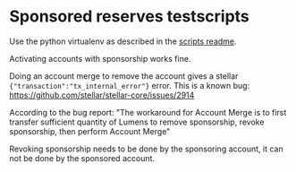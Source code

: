# Sponsored reserves testscripts

Use the python virtualenv as described in the [scripts readme](../../scripts/readme.md).

Activating accounts with sponsorship works fine.

Doing an account merge to remove the account gives a stellar `{"transaction":"tx_internal_error"}` error.
This is a known bug: https://github.com/stellar/stellar-core/issues/2914

According to the bug report:
"The workaround for Account Merge is to first transfer sufficient quantity of Lumens to remove sponsorship, revoke sponsorship, then perform Account Merge"

Revoking sponsorship needs to be done by the sponsoring account, it can not be done by the sponsored account.
